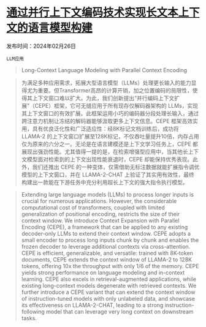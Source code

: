 # [通过并行上下文编码技术实现长文本上下文的语言模型构建](https://arxiv.org/abs/2402.16617)

发布时间：2024年02月26日

`LLM应用`

> Long-Context Language Modeling with Parallel Context Encoding

> 为满足多种应用需求，拓展大型语言模型（LLMs）处理更长输入的能力显得尤为重要。但Transformer高昂的计算开销，加之位置编码的局限性，使得其上下文窗口难以扩大。为此，我们创新提出“并行编码上下文扩展”（CEPE）框架，它可无缝应用于所有现存仅解码器架构的 LLMs，实现其上下文窗口的有效扩展。此框架运用小巧的编码器分段处理长输入，通过跨注意力机制让冻结的解码器能够汲取更多上下文信息。CEPE 框架高效实用，具有优良泛化性和广泛适应性：经8K标记文档训练后，成功将 LLAMA-2 的上下文窗口扩展至128K标记，不仅吞吐量提升10倍，内存占用仅为原来的六分之一。无论是在语言建模还是上下文学习任务上，CEPE 都展现出强劲性能。尤其值得一提的是，在检索增强型应用中，当其他长上下文模型面对检索到的上下文出现性能衰退时，CEPE 却能保持优秀表现。此外，我们还推出 CEPE 的一种变体，仅需借助无标注数据就能扩展指令调优模型的上下文窗口，并在 LLAMA-2-CHAT 上验证了其实用有效性，最终构建出一款能在下游任务中充分利用超长上下文的强大指令执行模型。

> Extending large language models (LLMs) to process longer inputs is crucial for numerous applications. However, the considerable computational cost of transformers, coupled with limited generalization of positional encoding, restricts the size of their context window. We introduce Context Expansion with Parallel Encoding (CEPE), a framework that can be applied to any existing decoder-only LLMs to extend their context window. CEPE adopts a small encoder to process long inputs chunk by chunk and enables the frozen decoder to leverage additional contexts via cross-attention. CEPE is efficient, generalizable, and versatile: trained with 8K-token documents, CEPE extends the context window of LLAMA-2 to 128K tokens, offering 10x the throughput with only 1/6 of the memory. CEPE yields strong performance on language modeling and in-context learning. CEPE also excels in retrieval-augmented applications, while existing long-context models degenerate with retrieved contexts. We further introduce a CEPE variant that can extend the context window of instruction-tuned models with only unlabeled data, and showcase its effectiveness on LLAMA-2-CHAT, leading to a strong instruction-following model that can leverage very long context on downstream tasks.